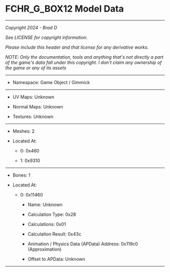 # FCHR_G_BOX12 Model Data

---

*Copyright 2024 - Brad D*

*See LICENSE for copyright information.*

*Please include this header and that license for any derivative works.*

*NOTE: Only the documentation, tools and anything that's not directly a part of the game's data fall under this copyright. I don't claim any ownership of the game or any of its assets*

---

* Namespace: Game Object / Gimmick

---

* UV Maps: Unknown

* Normal Maps: Unknown

* Textures: Unknown

---

* Meshes: 2

* Located At:

  * 0: 0x460

  * 1: 0x9310

---

* Bones: 1

* Located At:

  * 0: 0x11460

    * Name: Unknown

    * Calculation Type: 0x28

    * Calculations: 0x01

    * Calculation Result: 0x43c

    * Animation / Physics Data (APData) Address: 0x119c0 (Approximation)

    * Offset to APData: Unknown

---


